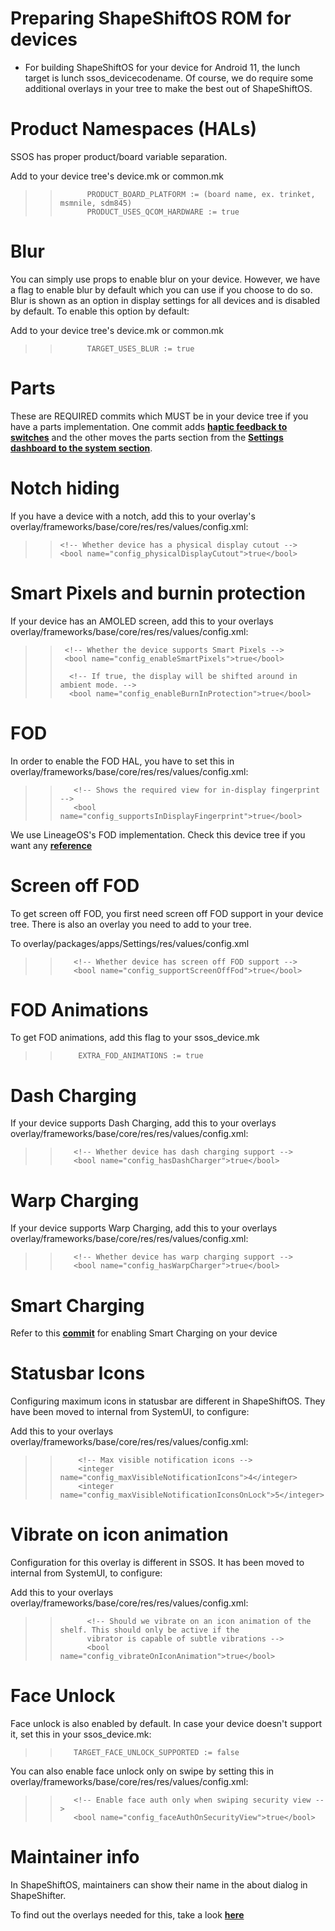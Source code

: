 # Preparing ShapeShiftOS ROM for devices
- For building ShapeShiftOS for your device for Android 11, the lunch target is lunch ssos_devicecodename. Of course, we do require some additional overlays in your tree to make the best out of ShapeShiftOS.

# Product Namespaces (HALs)

SSOS has proper product/board variable separation.

Add to your device tree's device.mk or common.mk
>>           PRODUCT_BOARD_PLATFORM := (board name, ex. trinket, msmnile, sdm845)
>>           PRODUCT_USES_QCOM_HARDWARE := true


# Blur

You can simply use props to enable blur on your device. However, we have a flag to enable blur by default which you can use if you choose to do so. Blur is shown as an option in display settings for all devices and is disabled by default. To enable this option by default:

Add to your device tree's device.mk or common.mk
>>           TARGET_USES_BLUR := true

# Parts

These are REQUIRED commits which MUST be in your device tree if you have a parts implementation. One commit adds [**haptic feedback to switches**](https://github.com/ShapeShiftOS-Devices/device_oneplus_sdm845-common/commit/f80cfd9f04d0eec42432bb6d4294090a6160857d) and the other moves the parts section from the [**Settings dashboard to the system section**](https://github.com/ShapeShiftOS-Devices/device_oneplus_sdm845-common/commit/0abca4bfa6b10c3c4a20036b471623bad0391d39).

# Notch hiding

If you have a device with a notch, add this to your overlay's overlay/frameworks/base/core/res/res/values/config.xml:
>>     <!-- Whether device has a physical display cutout -->
>>     <bool name="config_physicalDisplayCutout">true</bool>

# Smart Pixels and burnin protection

If your device has an AMOLED screen, add this to your overlays overlay/frameworks/base/core/res/res/values/config.xml:
>>      <!-- Whether the device supports Smart Pixels -->
>>      <bool name="config_enableSmartPixels">true</bool>    
>>
>>       <!-- If true, the display will be shifted around in ambient mode. -->
>>       <bool name="config_enableBurnInProtection">true</bool>
# FOD

In order to enable the FOD HAL, you have to set this in overlay/frameworks/base/core/res/res/values/config.xml:

>>        <!-- Shows the required view for in-display fingerprint -->
>>        <bool name="config_supportsInDisplayFingerprint">true</bool>

We use LineageOS's FOD implementation. Check this device tree if you want any [**reference**](https://github.com/ShapeShiftOS-Devices/device_oneplus_fajita/tree/android_11)

# Screen off FOD

To get screen off FOD, you first need screen off FOD support in your device tree. There is also an overlay you need to add to your tree.

To overlay/packages/apps/Settings/res/values/config.xml

>>        <!-- Whether device has screen off FOD support -->
>>        <bool name="config_supportScreenOffFod">true</bool>

# FOD Animations

To get FOD animations, add this flag to your ssos_device.mk

>>         EXTRA_FOD_ANIMATIONS := true

# Dash Charging

If your device supports Dash Charging, add this to your overlays overlay/frameworks/base/core/res/res/values/config.xml:

>>        <!-- Whether device has dash charging support -->
>>        <bool name="config_hasDashCharger">true</bool>

# Warp Charging

If your device supports Warp Charging, add this to your overlays overlay/frameworks/base/core/res/res/values/config.xml:

>>        <!-- Whether device has warp charging support -->
>>        <bool name="config_hasWarpCharger">true</bool>

# Smart Charging

Refer to this [**commit**](https://github.com/ShapeShiftOS-Devices/device_oneplus_sdm845-common/commit/bbac6fb681dddae68b24b88e49ec6ae934223681) for enabling Smart Charging on your device

# Statusbar Icons

Configuring maximum icons in statusbar are different in ShapeShiftOS. They have been moved to internal from SystemUI, to configure:

Add this to your overlays overlay/frameworks/base/core/res/res/values/config.xml:

>>         <!-- Max visible notification icons -->
>>         <integer name="config_maxVisibleNotificationIcons">4</integer>
>>         <integer name="config_maxVisibleNotificationIconsOnLock">5</integer>
>>         

# Vibrate on icon animation

Configuration for this overlay is different in SSOS. It has been  moved to internal from SystemUI, to configure:

Add this to your overlays overlay/frameworks/base/core/res/res/values/config.xml:

>>           <!-- Should we vibrate on an icon animation of the shelf. This should only be active if the
>>           vibrator is capable of subtle vibrations -->
>>           <bool name="config_vibrateOnIconAnimation">true</bool>

# Face Unlock

Face unlock is also enabled by default. In case your device doesn't support it, set this in your ssos_device.mk:

>>        TARGET_FACE_UNLOCK_SUPPORTED := false

You can also enable face unlock only on swipe by setting this in overlay/frameworks/base/core/res/res/values/config.xml:

>>        <!-- Enable face auth only when swiping security view -->
>>        <bool name="config_faceAuthOnSecurityView">true</bool>


# Maintainer info

In ShapeShiftOS, maintainers can show their name in the about dialog in ShapeShifter.

To find out the overlays needed for this, take a look [**here**](
https://github.com/ShapeShiftOS-Devices/device_oneplus_fajita/commit/667e12d4bca90c6d942bfdbeeb8917feb3016e42)

